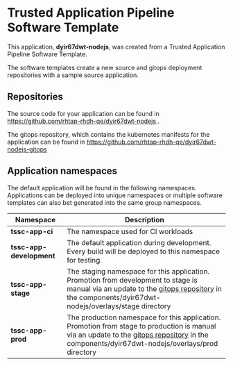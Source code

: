 # Trusted Application Pipeline Software Template

This application, **dyir67dwt-nodejs**, was created from a Trusted Application Pipeline Software Template.

The software templates create a new source and gitops deployment repositories with a sample source application. 

## Repositories

The source code for your application can be found in [https://github.com/rhtap-rhdh-qe/dyir67dwt-nodejs ](https://github.com/rhtap-rhdh-qe/dyir67dwt-nodejs ).
 
The gitops repository, which contains the kubernetes manifests for the application can be found in 
[https://github.com/rhtap-rhdh-qe/dyir67dwt-nodejs-gitops ](https://github.com/rhtap-rhdh-qe/dyir67dwt-nodejs-gitops ) 

## Application namespaces 

The default application will be found in the following namespaces. Applications can be deployed into unique namespaces or multiple software templates can also bet generated into the same group namespaces.  

|  Namespace   |  Description   |  
| -------- | -------- |
| **tssc-app-ci** | The namespace used for CI workloads |
| **tssc-app-development** | The default application during development. Every build will be deployed to this namespace for testing. |
| **tssc-app-stage** | The staging namespace for this application. Promotion from development to stage is manual via an update to the [gitops repository](https://github.com/rhtap-rhdh-qe/dyir67dwt-nodejs-gitops ) in the components/dyir67dwt-nodejs/overlays/stage directory |
| **tssc-app-prod** | The production namespace for this application. Promotion from stage to production is manual via an update to the [gitops repository](https://github.com/rhtap-rhdh-qe/dyir67dwt-nodejs-gitops ) in the components/dyir67dwt-nodejs/overlays/prod directory |
